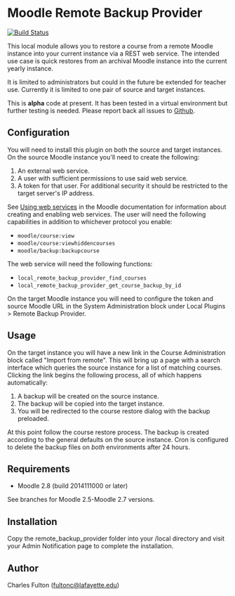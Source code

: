 Moodle Remote Backup Provider
=============================

[![Build Status](https://api.travis-ci.org/LafColITS/moodle-local_remote_backup_provider.png?branch=MOODLE_31_STABLE)](https://api.travis-ci.org/LafColITS/moodle-local_remote_backup_provider)

This local module allows you to restore a course from a remote Moodle instance into your current instance via a REST web service. The intended use case is quick restores from an archival Moodle instance into the current yearly instance.

It is limited to administrators but could in the future be extended for teacher use. Currently it is limited to one pair of source and target instances.

This is **alpha** code at present. It has been tested in a virtual environment but further testing is needed. Please report back all issues to [Github](https://github.com/LafColITS/moodle-local_remote_backup_provider/issues).

Configuration
-------------
You will need to install this plugin on both the source and target instances. On the source Moodle instance you'll need to create the following:

1. An external web service.
2. A user with sufficient permissions to use said web service.
3. A token for that user. For additional security it should be restricted to the target server's IP address.

See [Using web services](https://docs.moodle.org/29/en/Using_web_services) in the Moodle documentation for information about creating and enabling web services. The user will need the following capabilities in addition to whichever protocol you enable:

- `moodle/course:view`
- `moodle/course:viewhiddencourses`
- `moodle/backup:backupcourse`

The web service will need the following functions:

- `local_remote_backup_provider_find_courses`
- `local_remote_backup_provider_get_course_backup_by_id`

On the target Moodle instance you will need to configure the token and source Moodle URL in the System Administration block under Local Plugins > Remote Backup Provider.

Usage
-----
On the target instance you will have a new link in the Course Administration block called "Import from remote". This will bring up a page with a search interface which queries the source instance for a list of matching courses. Clicking the link begins the following process, all of which happens automatically:

1. A backup will be created on the source instance.
2. The backup will be copied into the target instance.
3. You will be redirected to the course restore dialog with the backup preloaded.

At this point follow the course restore process. The backup is created according to the general defaults on the source instance. Cron is configured to delete the backup files on *both* environments after 24 hours.

Requirements
------------
- Moodle 2.8 (build 2014111000 or later)

See branches for Moodle 2.5-Moodle 2.7 versions.

Installation
------------
Copy the remote_backup_provider folder into your /local directory and visit your Admin Notification page to complete the installation.

Author
------
Charles Fulton (fultonc@lafayette.edu)
